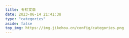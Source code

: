 ```yaml
---
title: 专栏文章
date: 2023-06-14 21:41:38
type: "categories"
aside: false
top_img: https://img.jikehou.cn/config/categories.png
---
```

